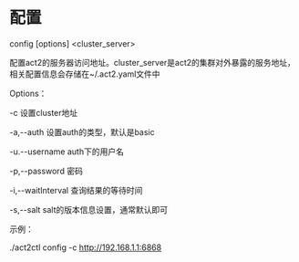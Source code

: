 # 配置

config [options] <cluster_server>

配置act2的服务器访问地址。cluster_server是act2的集群对外暴露的服务地址，相关配置信息会存储在~/.act2.yaml文件中

 

Options：

-c    设置cluster地址

-a,--auth    设置auth的类型，默认是basic

-u.--username    auth下的用户名

-p,--password    密码

-i,--waitInterval    查询结果的等待时间

-s,--salt   salt的版本信息设置，通常默认即可

 

示例：

./act2ctl config -c <http://192.168.1.1:6868>

 